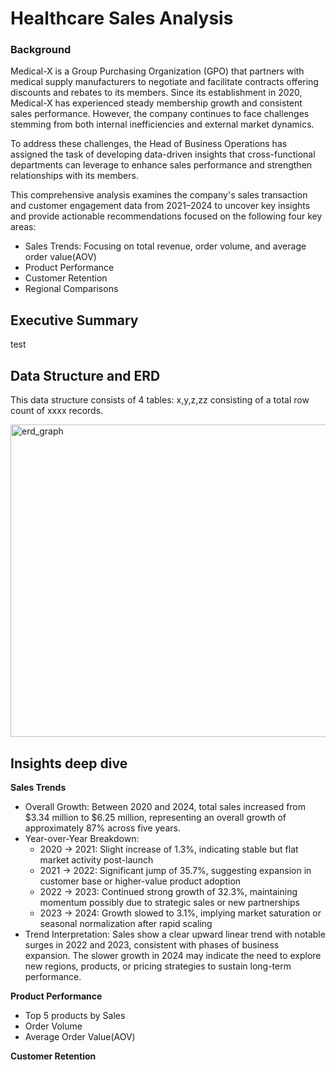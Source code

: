 # **Healthcare Sales Analysis**

### Background
Medical-X is a Group Purchasing Organization (GPO) that partners with medical supply manufacturers to negotiate and facilitate contracts offering discounts and rebates to its members. Since its establishment in 2020, Medical-X has experienced steady membership growth and consistent sales performance. However, the company continues to face challenges stemming from both internal inefficiencies and external market dynamics.

To address these challenges, the Head of Business Operations has assigned the task of developing data-driven insights that cross-functional departments can leverage to enhance sales performance and strengthen relationships with its members.

This comprehensive analysis examines the company's sales transaction and customer engagement data from 2021–2024 to uncover key insights and provide actionable recommendations focused on the following four key areas:

* Sales Trends: Focusing on total revenue, order volume, and average order value(AOV)
* Product Performance
* Customer Retention
* Regional Comparisons

## Executive Summary
test

## Data Structure and ERD
This data structure consists of 4 tables: x,y,z,zz consisting of a total row count of xxxx records.

<img width="700" height="500" alt="erd_graph" src="https://github.com/user-attachments/assets/6710d95f-8f87-47d6-9db7-a95753366168" />

## Insights deep dive

**Sales Trends**

- Overall Growth: Between 2020 and 2024, total sales increased from $3.34 million to $6.25 million, representing an overall growth of approximately 87% across five years.
- Year-over-Year Breakdown:
    * 2020 → 2021: Slight increase of 1.3%, indicating stable but flat market activity post-launch
    * 2021 → 2022: Significant jump of 35.7%, suggesting expansion in customer base or higher-value product adoption
    * 2022 → 2023: Continued strong growth of 32.3%, maintaining momentum possibly due to strategic sales or new partnerships
    * 2023 → 2024: Growth slowed to 3.1%, implying market saturation or seasonal normalization after rapid scaling
- Trend Interpretation: Sales show a clear upward linear trend with notable surges in 2022 and 2023, consistent with phases of business expansion. The slower growth in 2024 may indicate the need to explore new regions, products, or pricing strategies to sustain long-term performance.

**Product Performance**

- Top 5 products by Sales
- Order Volume
- Average Order Value(AOV)

**Customer Retention**



